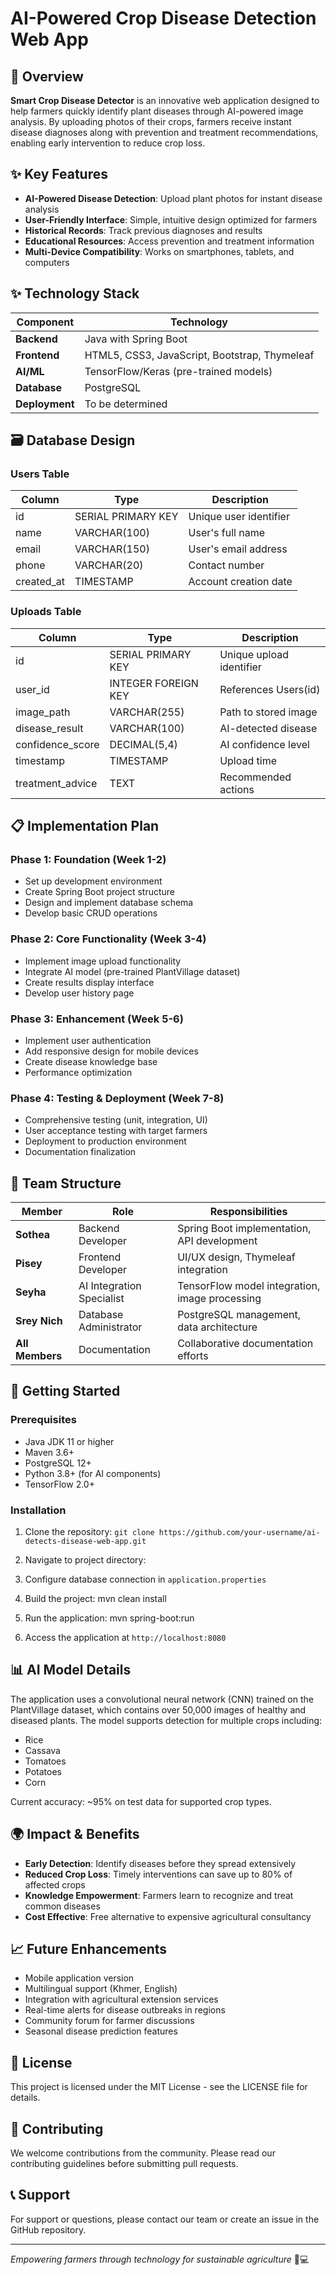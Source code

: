 # AI-Powered Crop Disease Detection Web App

## 🌱 Overview

**Smart Crop Disease Detector** is an innovative web application designed to help farmers quickly identify plant diseases through AI-powered image analysis. By uploading photos of their crops, farmers receive instant disease diagnoses along with prevention and treatment recommendations, enabling early intervention to reduce crop loss.

## ✨ Key Features

- **AI-Powered Disease Detection**: Upload plant photos for instant disease analysis
- **User-Friendly Interface**: Simple, intuitive design optimized for farmers
- **Historical Records**: Track previous diagnoses and results
- **Educational Resources**: Access prevention and treatment information
- **Multi-Device Compatibility**: Works on smartphones, tablets, and computers

## ✨ Technology Stack

| Component | Technology |
|-----------|------------|
| **Backend** | Java with Spring Boot |
| **Frontend** | HTML5, CSS3, JavaScript, Bootstrap, Thymeleaf |
| **AI/ML** | TensorFlow/Keras (pre-trained models) |
| **Database** | PostgreSQL |
| **Deployment** | To be determined |

## 🗃️ Database Design

### Users Table
| Column | Type | Description |
|--------|------|-------------|
| id | SERIAL PRIMARY KEY | Unique user identifier |
| name | VARCHAR(100) | User's full name |
| email | VARCHAR(150) | User's email address |
| phone | VARCHAR(20) | Contact number |
| created_at | TIMESTAMP | Account creation date |

### Uploads Table
| Column | Type | Description |
|--------|------|-------------|
| id | SERIAL PRIMARY KEY | Unique upload identifier |
| user_id | INTEGER FOREIGN KEY | References Users(id) |
| image_path | VARCHAR(255) | Path to stored image |
| disease_result | VARCHAR(100) | AI-detected disease |
| confidence_score | DECIMAL(5,4) | AI confidence level |
| timestamp | TIMESTAMP | Upload time |
| treatment_advice | TEXT | Recommended actions |

## 📋 Implementation Plan

### Phase 1: Foundation (Week 1-2)
- Set up development environment
- Create Spring Boot project structure
- Design and implement database schema
- Develop basic CRUD operations

### Phase 2: Core Functionality (Week 3-4)
- Implement image upload functionality
- Integrate AI model (pre-trained PlantVillage dataset)
- Create results display interface
- Develop user history page

### Phase 3: Enhancement (Week 5-6)
- Implement user authentication
- Add responsive design for mobile devices
- Create disease knowledge base
- Performance optimization

### Phase 4: Testing & Deployment (Week 7-8)
- Comprehensive testing (unit, integration, UI)
- User acceptance testing with target farmers
- Deployment to production environment
- Documentation finalization

## 👥 Team Structure

| Member | Role | Responsibilities |
|--------|------|------------------|
| **Sothea** | Backend Developer | Spring Boot implementation, API development |
| **Pisey** | Frontend Developer | UI/UX design, Thymeleaf integration |
| **Seyha** | AI Integration Specialist | TensorFlow model integration, image processing |
| **Srey Nich** | Database Administrator | PostgreSQL management, data architecture |
| **All Members** | Documentation | Collaborative documentation efforts |

## 🚀 Getting Started

### Prerequisites
- Java JDK 11 or higher
- Maven 3.6+
- PostgreSQL 12+
- Python 3.8+ (for AI components)
- TensorFlow 2.0+

### Installation
1. Clone the repository:
`git clone https://github.com/your-username/ai-detects-disease-web-app.git`

2. Navigate to project directory:

3. Configure database connection in `application.properties`

4. Build the project:
mvn clean install

5. Run the application:
mvn spring-boot:run

6. Access the application at `http://localhost:8080`

## 📊 AI Model Details

The application uses a convolutional neural network (CNN) trained on the PlantVillage dataset, which contains over 50,000 images of healthy and diseased plants. The model supports detection for multiple crops including:

- Rice
- Cassava
- Tomatoes
- Potatoes
- Corn

Current accuracy: ~95% on test data for supported crop types.

## 🌍 Impact & Benefits

- **Early Detection**: Identify diseases before they spread extensively
- **Reduced Crop Loss**: Timely interventions can save up to 80% of affected crops
- **Knowledge Empowerment**: Farmers learn to recognize and treat common diseases
- **Cost Effective**: Free alternative to expensive agricultural consultancy

## 📈 Future Enhancements

- Mobile application version
- Multilingual support (Khmer, English)
- Integration with agricultural extension services
- Real-time alerts for disease outbreaks in regions
- Community forum for farmer discussions
- Seasonal disease prediction features

## 📝 License

This project is licensed under the MIT License - see the LICENSE file for details.

## 🤝 Contributing

We welcome contributions from the community. Please read our contributing guidelines before submitting pull requests.

## 📞 Support

For support or questions, please contact our team or create an issue in the GitHub repository.

---

*Empowering farmers through technology for sustainable agriculture* 🌱💻